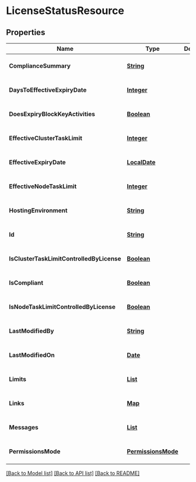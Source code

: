 # LicenseStatusResource
## Properties

Name | Type | Description | Notes
------------ | ------------- | ------------- | -------------
**ComplianceSummary** | [**String**](string.md) |  | [optional] [default to null]
**DaysToEffectiveExpiryDate** | [**Integer**](integer.md) |  | [optional] [default to null]
**DoesExpiryBlockKeyActivities** | [**Boolean**](boolean.md) |  | [optional] [default to null]
**EffectiveClusterTaskLimit** | [**Integer**](integer.md) |  | [optional] [default to null]
**EffectiveExpiryDate** | [**LocalDate**](LocalDate.md) |  | [optional] [default to null]
**EffectiveNodeTaskLimit** | [**Integer**](integer.md) |  | [optional] [default to null]
**HostingEnvironment** | [**String**](string.md) |  | [optional] [default to null]
**Id** | [**String**](string.md) |  | [optional] [default to null]
**IsClusterTaskLimitControlledByLicense** | [**Boolean**](boolean.md) |  | [optional] [default to null]
**IsCompliant** | [**Boolean**](boolean.md) |  | [optional] [default to null]
**IsNodeTaskLimitControlledByLicense** | [**Boolean**](boolean.md) |  | [optional] [default to null]
**LastModifiedBy** | [**String**](string.md) |  | [optional] [default to null]
**LastModifiedOn** | [**Date**](DateTime.md) |  | [optional] [default to null]
**Limits** | [**List**](LicenseLimitStatusResource.md) |  | [optional] [default to null]
**Links** | [**Map**](string.md) |  | [optional] [default to null]
**Messages** | [**List**](LicenseMessageResource.md) |  | [optional] [default to null]
**PermissionsMode** | [**PermissionsMode**](PermissionsMode.md) |  | [optional] [default to null]

[[Back to Model list]](../README.md#documentation-for-models) [[Back to API list]](../README.md#documentation-for-api-endpoints) [[Back to README]](../README.md)

